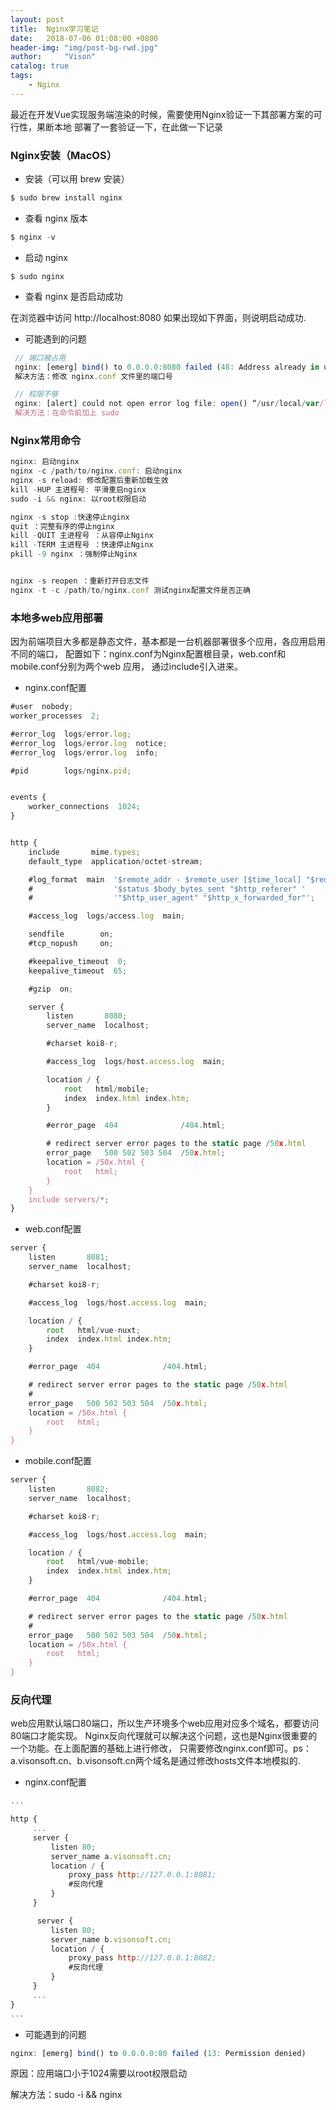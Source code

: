 ```yaml
---
layout: post
title:  Nginx学习笔记
date:   2018-07-06 01:08:00 +0800
header-img: "img/post-bg-rwd.jpg"
author:     "Vison"
catalog: true
tags:
    - Nginx
---
```



最近在开发Vue实现服务端渲染的时候，需要使用Nginx验证一下其部署方案的可行性，果断本地
部署了一套验证一下，在此做一下记录

### Nginx安装（MacOS）

* 安装（可以用 brew 安装）

```javascript
$ sudo brew install nginx
```

* 查看 nginx 版本
```javascript
$ nginx -v
```

* 启动 nginx
```
$ sudo nginx
```

* 查看 nginx 是否启动成功

在浏览器中访问 http://localhost:8080
如果出现如下界面，则说明启动成功.

* 可能遇到的问题

```javascript
 // 端口被占用
 nginx: [emerg] bind() to 0.0.0.0:8080 failed (48: Address already in use)
 解决方法：修改 nginx.conf 文件里的端口号

 // 权限不够
 nginx: [alert] could not open error log file: open() “/usr/local/var/log/nginx/error.log” failed (13: Permission denied)
 解决方法：在命令前加上 sudo
```

### Nginx常用命令

```javascript
nginx: 启动nginx
nginx -c /path/to/nginx.conf: 启动nginx
nginx -s reload: 修改配置后重新加载生效
kill -HUP 主进程号: 平滑重启nginx
sudo -i && nginx: 以root权限启动

nginx -s stop :快速停止nginx
quit ：完整有序的停止nginx
kill -QUIT 主进程号 ：从容停止Nginx
kill -TERM 主进程号 ：快速停止Nginx
pkill -9 nginx ：强制停止Nginx


nginx -s reopen ：重新打开日志文件
nginx -t -c /path/to/nginx.conf 测试nginx配置文件是否正确

```

### 本地多web应用部署

因为前端项目大多都是静态文件，基本都是一台机器部署很多个应用，各应用启用不同的端口，
配置如下：nginx.conf为Nginx配置根目录，web.conf和mobile.conf分别为两个web 应用，
通过include引入进来。

* nginx.conf配置

```javascript
#user  nobody;
worker_processes  2;

#error_log  logs/error.log;
#error_log  logs/error.log  notice;
#error_log  logs/error.log  info;

#pid        logs/nginx.pid;


events {
    worker_connections  1024;
}


http {
    include       mime.types;
    default_type  application/octet-stream;

    #log_format  main  '$remote_addr - $remote_user [$time_local] "$request" '
    #                  '$status $body_bytes_sent "$http_referer" '
    #                  '"$http_user_agent" "$http_x_forwarded_for"';

    #access_log  logs/access.log  main;

    sendfile        on;
    #tcp_nopush     on;

    #keepalive_timeout  0;
    keepalive_timeout  65;

    #gzip  on;

    server {
        listen       8080;
        server_name  localhost;

        #charset koi8-r;

        #access_log  logs/host.access.log  main;

        location / {
            root   html/mobile;
            index  index.html index.htm;
        }

        #error_page  404              /404.html;

        # redirect server error pages to the static page /50x.html
        error_page   500 502 503 504  /50x.html;
        location = /50x.html {
            root   html;
        }
    }
    include servers/*;
}


```

* web.conf配置

```javascript
server {
    listen       8081;
    server_name  localhost;

    #charset koi8-r;

    #access_log  logs/host.access.log  main;

    location / {
        root   html/vue-nuxt;
        index  index.html index.htm;
    }

    #error_page  404              /404.html;

    # redirect server error pages to the static page /50x.html
    #
    error_page   500 502 503 504  /50x.html;
    location = /50x.html {
        root   html;
    }
}
```

* mobile.conf配置

```javascript
server {
    listen       8082;
    server_name  localhost;

    #charset koi8-r;

    #access_log  logs/host.access.log  main;

    location / {
        root   html/vue-mobile;
        index  index.html index.htm;
    }

    #error_page  404              /404.html;

    # redirect server error pages to the static page /50x.html
    #
    error_page   500 502 503 504  /50x.html;
    location = /50x.html {
        root   html;
    }
}
```

### 反向代理

web应用默认端口80端口，所以生产环境多个web应用对应多个域名，都要访问80端口才能实现。
Nginx反向代理就可以解决这个问题，这也是Nginx很重要的一个功能。在上面配置的基础上进行修改，
只需要修改nginx.conf即可。ps：a.visonsoft.cn、b.visonsoft.cn两个域名是通过修改hosts文件本地模拟的.

* nginx.conf配置

```javascript
...

http {
     ...
     server {
         listen 80;
         server_name a.visonsoft.cn;
         location / {
             proxy_pass http://127.0.0.1:8081;
             #反向代理
         }
     }

      server {
         listen 80;
         server_name b.visonsoft.cn;
         location / {
             proxy_pass http://127.0.0.1:8082;
             #反向代理
         }
     }
     ...
}
...

```
* 可能遇到的问题

```javascript
nginx: [emerg] bind() to 0.0.0.0:80 failed (13: Permission denied)
```
原因：应用端口小于1024需要以root权限启动

解决方法：sudo -i && nginx
